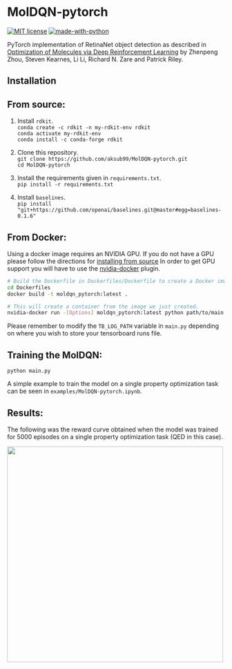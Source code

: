 # MolDQN-pytorch
[![MIT
license](https://img.shields.io/badge/License-MIT-blue.svg)](https://lbesson.mit-license.org/)
[![made-with-python](https://img.shields.io/badge/Made%20with-Python-1f425f.svg)](https://www.python.org/)

PyTorch implementation of RetinaNet object detection as described in [Optimization of Molecules via Deep Reinforcement Learning](https://www.nature.com/articles/s41598-019-47148-x)
by Zhenpeng Zhou, Steven Kearnes, Li Li, Richard N. Zare and Patrick Riley.

## Installation

## <a name="source"></a>From source:

1) Install `rdkit`.  
   `conda create -c rdkit -n my-rdkit-env rdkit`  
   `conda activate my-rdkit-env`  
   `conda install -c conda-forge rdkit`  
   
2) Clone this repository.  
   `git clone https://github.com/aksub99/MolDQN-pytorch.git`  
   `cd MolDQN-pytorch`
   
3) Install the requirements given in `requirements.txt`.  
   `pip install -r requirements.txt`  
   
4) Install `baselines`.  
   `pip install "git+https://github.com/openai/baselines.git@master#egg=baselines-0.1.6"`  
   
## From Docker:

Using a docker image requires an NVIDIA GPU.  If you do not have a GPU please follow the directions for [installing from source](#source)
In order to get GPU support you will have to use the [nvidia-docker](https://github.com/NVIDIA/nvidia-docker) plugin.
``` bash
# Build the Dockerfile in Dockerfiles/Dockerfile to create a Docker image.
cd Dockerfiles
docker build -t moldqn_pytorch:latest .

# This will create a container from the image we just created.
nvidia-docker run -[Options] moldqn_pytorch:latest python path/to/main.py
```
Please remember to modify the `TB_LOG_PATH` variable in `main.py` depending on where you wish to store your tensorboard runs file.
## Training the MolDQN:

`python main.py`

A simple example to train the model on a single property optimization task can be seen in `examples/MolDQN-pytorch.ipynb`.

## Results:

The following was the reward curve obtained when the model was trained for 5000 episodes on a single property optimization task (QED in this case).

<img src="https://github.com/aksub99/MolDQN-pytorch/blob/master/Results/plots/episode_reward.svg" height="500" width="500">
